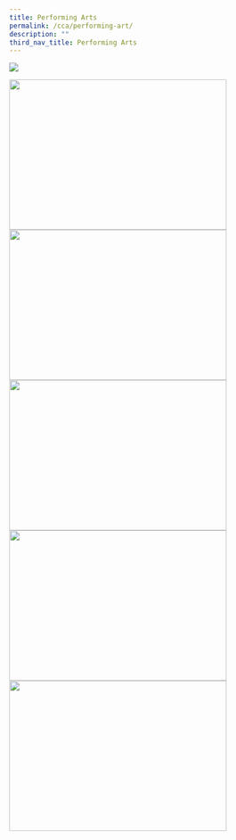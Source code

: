 ```yaml
---
title: Performing Arts
permalink: /cca/performing-art/
description: ""
third_nav_title: Performing Arts
---
```

![](/images/CCA/Banner_Performing-Art-V1.png)

<p><a href="https://staging.d33coz43hxnqna.amplifyapp.com/cca/performing-art/chinese-dance/">
<img src="/images/CCA/Chinese%20Dance.png" style="width:390px;height:270px;margin-right:20px;" align = "left">
</a></p>

<p><a href="https://staging.d33coz43hxnqna.amplifyapp.com/cca/performing-art/choir/">
<img src="/images/CCA/Choir.png" style="width:390px;height:270px;margin-right:20px;" align = "left">
</a></p>

<br><br><br><br><br><br><br><br>

<p><a href="https://staging.d33coz43hxnqna.amplifyapp.com/cca/performing-art/concert-band/">
<img src="/images/CCA/Concert%20Band.png" style="width:390px;height:270px;margin-right:20px;" align = "left">
</a></p>


<p><a href="https://staging.d33coz43hxnqna.amplifyapp.com/cca/performing-art/drama-club/">
<img src="/images/CCA/English%20Drama.png" style="width:390px;height:270px;margin-right:20px;" align = "left">
</a></p>

<br><br><br><br><br><br><br><br>

<p><a href="https://staging.d33coz43hxnqna.amplifyapp.com/cca/performing-art/malay-dance/">
<img src="/images/CCA/Malay%20Dance.png" style="width:390px;height:270px;margin-right:20px;" align = "left">
</a></p>